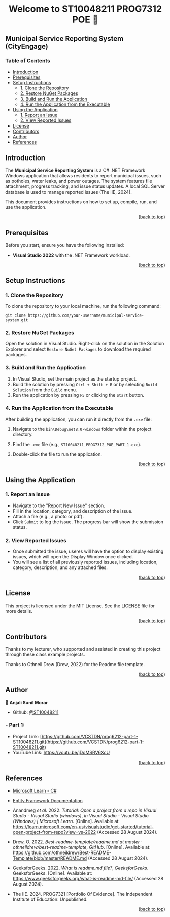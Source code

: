 <!-- # prog7312-part-1-ST10048211 -->
<h1 align="center">Welcome to ST10048211 PROG7312 POE 👋</h1>

## Municipal Service Reporting System (CityEngage)

### Table of Contents
- [Introduction](#introduction)
- [Prerequisites](#prerequisites)
- [Setup Instructions](#setup-instructions)
  - [1. Clone the Repository](#clone-the-repository)
  - [2. Restore NuGet Packages](#restore-nuget-packages)
  - [3. Build and Run the Application](#build-and-run-the-application)
  - [4. Run the Application from the Executable](#run-the-application-from-the-executable)
- [Using the Application](#using-the-application)
  - [1. Report an Issue](#report-an-issue)
  - [2. View Reported Issues](#view-reported-issues)
- [License](#license)
- [Contributors](#contributors)
- [Author](#author)
- [References](#references)

## Introduction
The **Municipal Service Reporting System** is a C# .NET Framework Windows application that allows residents to report municipal issues, such as potholes, water leaks, and power outages. The system features file attachment, progress tracking, and issue status updates. A local SQL Server database is used to manage reported issues (The IIE, 2024).

This document provides instructions on how to set up, compile, run, and use the application.
<p align="right">(<a href="#table-of-contents">back to top</a>)</p>

## Prerequisites
Before you start, ensure you have the following installed:
- **Visual Studio 2022** with the .NET Framework workload.

<p align="right">(<a href="#table-of-contents">back to top</a>)</p>

## Setup Instructions

### 1. Clone the Repository
To clone the repository to your local machine, run the following command:

` git clone https://github.com/your-username/municipal-service-system.git `

### 2. Restore NuGet Packages

Open the solution in Visual Studio. Right-click on the solution in the Solution Explorer and select `Restore NuGet Packages` to download the required packages.


### 3. Build and Run the Application

1.  In Visual Studio, set the main project as the startup project.
2.  Build the solution by pressing `Ctrl + Shift + B` or by selecting `Build Solution` from the `Build` menu.
3.  Run the application by pressing `F5` or clicking the `Start` button.

### 4. Run the Application from the Executable

After building the application, you can run it directly from the `.exe` file:

1.  Navigate to the `bin\Debug\net8.0-windows` folder within the project directory.
      
2.  Find the `.exe` file (e.g., `ST10048211_PROG7312_POE_PART_1.exe`).
    
3.  Double-click the file to run the application.
    
<p align="right">(<a href="#table-of-contents">back to top</a>)</p>

## Using the Application

### 1. Report an Issue

-   Navigate to the "Report New Issue" section.
-   Fill in the location, category, and description of the issue.
-   Attach a file (e.g., a photo or pdf).
-   Click `Submit` to log the issue. The progress bar will show the submission status.

### 2. View Reported Issues
- Once submitted the issue, useres will have the option to display existing issues, which will open the Display Window once clicked.
-   You will see a list of all previously reported issues, including location, category, description, and any attached files.


<p align="right">(<a href="#table-of-contents">back to top</a>)</p>


## License

This project is licensed under the MIT License. See the LICENSE file for more details.

<p align="right">(<a href="#table-of-contents">back to top</a>)</p>


## Contributors

Thanks to my lecturer, who supported and assisted in creating this project through these class example projects.

Thanks to Othneil Drew (Drew, 2022) for the Readme file template.

<p align="right">(<a href="#table-of-contents">back to top</a>)</p>

<!-- CONTRIBUTORS --


<!-- AUTHOR -->
## Author

👤 **Anjali Sunil Morar**

- Github: [@ST10048211](https://github.com/ST10048211)
### - Part 1:
- Project Link: [https://github.com/VCSTDN/prog6212-part-1-ST10048211.git](https://github.com/VCSTDN/prog6212-part-1-ST10048211.git)
- YouTube Link:  https://youtu.be/jDoMSRV6XcU

<p align="right">(<a href="#table-of-contents">back to top</a>)</p>

## References

-   [Microsoft Learn - C#](https://learn.microsoft.com/en-us/dotnet/csharp/)
-   [Entity Framework Documentation](https://learn.microsoft.com/en-us/ef/)
- Anandmeg _et al._ 2022. _Tutorial: Open a project from a repo in Visual Studio - Visual Studio (windows)_, _in Visual Studio - Visual Studio (Windows) | Microsoft Learn_. [Online]. Available at: https://learn.microsoft.com/en-us/visualstudio/get-started/tutorial-open-project-from-repo?view=vs-2022 (Accessed 28 August 2024).

- Drew, O. 2022. _Best-readme-template/readme.md at master · othneildrew/best-readme-template_, _GitHub_. [Online]. Available at: https://github.com/othneildrew/Best-README-Template/blob/master/README.md (Accessed 28 August 2024).

- GeeksforGeeks. 2022. _What is readme.md file?_, _GeeksforGeeks_. GeeksforGeeks. [Online]. Available at: https://www.geeksforgeeks.org/what-is-readme-md-file/ (Accessed 28 August 2024).

- The IIE. 2024. PROG7321 [Portfolio Of Evidence]. The Independent Institute of Education: Unpublished.

<p align="right">(<a href="#table-of-contents">back to top</a>)</p>	
<!-- REFERENCES -->
